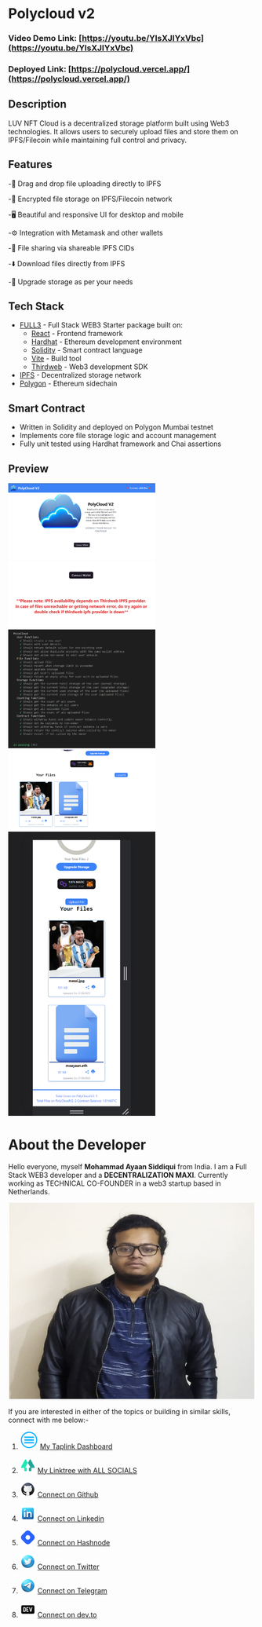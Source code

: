 # Polycloud v2

### Video Demo Link: [https://youtu.be/YlsXJIYxVbc](https://youtu.be/YlsXJIYxVbc)

### Deployed Link: [https://polycloud.vercel.app/](https://polycloud.vercel.app/) 

## Description

LUV NFT Cloud is a decentralized storage platform built using Web3 technologies. It allows users to securely upload files and store them on IPFS/Filecoin while maintaining full control and privacy.

## Features

-📁 Drag and drop file uploading directly to IPFS

-🔐 Encrypted file storage on IPFS/Filecoin network

-🖥️ Beautiful and responsive UI for desktop and mobile

-⚙️ Integration with Metamask and other wallets

-🤝 File sharing via shareable IPFS CIDs

-⬇️ Download files directly from IPFS

-💽 Upgrade storage as per your needs



## Tech Stack

- [FULL3](https://www.npmjs.com/package/full3) - Full Stack WEB3 Starter package built on:
  - [React](https://reactjs.org/) - Frontend framework
  - [Hardhat](https://hardhat.org/) - Ethereum development environment 
  - [Solidity](https://docs.soliditylang.org/) - Smart contract language
  - [Vite](https://vitejs.dev/) - Build tool
  - [Thirdweb](https://thirdweb.com/) - Web3 development SDK
- [IPFS](https://ipfs.io/) - Decentralized storage network  
- [Polygon](https://polygon.technology/) - Ethereum sidechain

## Smart Contract

- Written in Solidity and deployed on Polygon Mumbai testnet
- Implements core file storage logic and account management
- Fully unit tested using Hardhat framework and Chai assertions



## Preview

<img src="../public/PolyCloudv2_1.png" width="300"> <img src="../public/PolyCloudv2_2.png" width="300"> <img src="../public/PolyCloudv2_3.png" width="300"> <img src="../public/PolyCloudv2_4.png" width="300"> <img src="../public/PolyCloudv2_5.png" width="300"> 

# About the Developer

Hello everyone, myself **Mohammad Ayaan Siddiqui** from India. I am a Full Stack WEB3 developer and a **DECENTRALIZATION MAXI**. Currently working as TECHNICAL CO-FOUNDER in a web3 startup based in Netherlands.


<p align="center">
<img src="../public/profile.jpg" alt="profile" style="height: 400px; width:500px;"/>
</p>

If you are interested in either of the topics or building in similar skills, connect with me below:-

1.  ![Alt text](../public/taplink.png "Taplink") [My Taplink Dashboard](https://moayaan.taplink.ws/)


2. ![Alt text](../public/linktree.png "linktree") [My Linktree with ALL SOCIALS](https://linktr.ee/ayaaneth)
3. ![Alt text](../public/github.png "github") [Connect on Github](https://github.com/moayaan1911)
4. ![Alt text](../public/linkedin.png "linkedin") [Connect on Linkedin](www.linkedin.com/in/ayaaneth)
5. ![Alt text](../public/hashnode.png "dev") [Connect on Hashnode](https://moayaan.hashnode.dev/)
6. ![Alt text](../public/twitter.png "twitter") [Connect on Twitter](https://www.twitter.com/usdisshitcoin)
7. ![Alt text](../public/telegram.png "telegram") [Connect on Telegram](https://t.me/usdisshitcoin)
8. ![Alt text](../public/dev.png "dev") [Connect on dev.to](https://dev.to/moayaan1911)